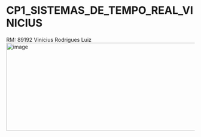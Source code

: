 # CP1_SISTEMAS_DE_TEMPO_REAL_VINICIUS
RM: 89192
Vinícius Rodrigues Luiz
<img width="635" height="235" alt="image" src="https://github.com/user-attachments/assets/f8bf8817-01ee-4446-8c8c-d37d9cfb1935" />
